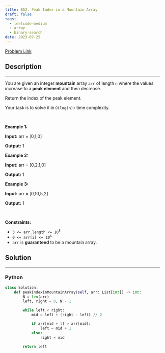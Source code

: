 ```yaml
---
title: 852. Peak Index in a Mountain Array
draft: false
tags: 
  - leetcode-medium
  - array
  - binary-search
date: 2023-07-25
---
```


[Problem Link](https://leetcode.com/problems/peak-index-in-a-mountain-array/)

## Description

---
<p>You are given an integer <strong>mountain</strong> array <code>arr</code> of length <code>n</code> where the values increase to a <strong>peak element</strong> and then decrease.</p>

<p>Return the index of the peak element.</p>

<p>Your task is to solve it in <code>O(log(n))</code> time complexity.</p>

<p>&nbsp;</p>
<p><strong class="example">Example 1:</strong></p>

<div class="example-block">
<p><strong>Input:</strong> <span class="example-io">arr = [0,1,0]</span></p>

<p><strong>Output:</strong> <span class="example-io">1</span></p>
</div>

<p><strong class="example">Example 2:</strong></p>

<div class="example-block">
<p><strong>Input:</strong> <span class="example-io">arr = [0,2,1,0]</span></p>

<p><strong>Output:</strong> <span class="example-io">1</span></p>
</div>

<p><strong class="example">Example 3:</strong></p>

<div class="example-block">
<p><strong>Input:</strong> <span class="example-io">arr = [0,10,5,2]</span></p>

<p><strong>Output:</strong> <span class="example-io">1</span></p>
</div>

<p>&nbsp;</p>
<p><strong>Constraints:</strong></p>

<ul>
	<li><code>3 &lt;= arr.length &lt;= 10<sup>5</sup></code></li>
	<li><code>0 &lt;= arr[i] &lt;= 10<sup>6</sup></code></li>
	<li><code>arr</code> is <strong>guaranteed</strong> to be a mountain array.</li>
</ul>


## Solution

---
### Python
``` py title='peak-index-in-a-mountain-array'
class Solution:
    def peakIndexInMountainArray(self, arr: List[int]) -> int:
        N = len(arr)
        left, right = 0, N - 1

        while left < right:
            mid = left + (right - left) // 2

            if arr[mid + 1] > arr[mid]:
                left = mid + 1
            else:
                right = mid
        
        return left
```

